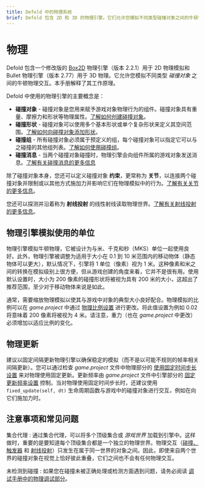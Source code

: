 ```yaml
---
title: Defold 中的物理系统
brief: Defold 包含 2D 和 3D 的物理引擎。它们允许您模拟不同类型碰撞对象之间的牛顿物理交互。
---
```


# 物理

Defold 包含一个修改版的 [Box2D](http://www.box2d.org) 物理引擎（版本 2.2.1）用于 2D 物理模拟和 Bullet 物理引擎（版本 2.77）用于 3D 物理。它允许您模拟不同类型 _碰撞对象_ 之间的牛顿物理交互。本手册解释了其工作原理。

Defold 中使用的物理引擎的主要概念是：

* **碰撞对象** - 碰撞对象是您用来赋予游戏对象物理行为的组件。碰撞对象具有重量、摩擦力和形状等物理属性。[了解如何创建碰撞对象](/manuals/physics-objects)。
* **碰撞形状** - 碰撞对象可以使用多个基本形状或单个复杂形状来定义其空间范围。[了解如何向碰撞对象添加形状](/manuals/physics-shapes)。
* **碰撞组** - 所有碰撞对象必须属于预定义的组，每个碰撞对象可以指定它可以与之碰撞的其他组列表。[了解如何使用碰撞组](/manuals/physics-groups)。
* **碰撞消息** - 当两个碰撞对象碰撞时，物理引擎会向组件所属的游戏对象发送消息。[了解有关碰撞消息的更多信息](/manuals/physics-messages)

除了碰撞对象本身，您还可以定义碰撞对象 **约束**，更常称为 **关节**，以连接两个碰撞对象并限制或以其他方式施加力并影响它们在物理模拟中的行为。[了解有关关节的更多信息](/manuals/physics-joints)。

您还可以探测并沿着称为 **射线投射** 的线性射线读取物理世界。[了解有关射线投射的更多信息](/manuals/physics-ray-casts)。


## 物理引擎模拟使用的单位

物理引擎模拟牛顿物理，它被设计为与米、千克和秒（MKS）单位一起使用良好。此外，物理引擎被调整为适用于大小在 0.1 到 10 米范围内的移动物体（静态物体可以更大），默认情况下，引擎将 1 单位（像素）视为 1 米。这种像素和米之间的转换在模拟级别上很方便，但从游戏创建的角度来看，它并不是很有用。使用默认设置时，大小为 200 像素的碰撞形状将被视为具有 200 米的大小，这超出了推荐范围，至少对于移动物体来说是如此。

通常，需要缩放物理模拟以使其与游戏中对象的典型大小良好配合。物理模拟的比例可以在 *game.project* 中通过 [物理比例设置](/manuals/project-settings/#physics) 进行更改。将此值设置为例如 0.02 将意味着 200 像素将被视为 4 米。请注意，重力（也在 *game.project* 中更改）必须增加以适应比例的变化。


## 物理更新

建议以固定间隔更新物理引擎以确保稳定的模拟（而不是以可能不规则的帧率相关间隔更新）。您可以通过检查 *game.project* 文件中物理部分的 [使用固定时间步长设置](/manuals/project-settings/#physics) 来对物理使用固定更新。更新频率由 *game.project* 文件中引擎部分的 [固定更新频率设置](/manuals/project-settings/#engine) 控制。当对物理使用固定时间步长时，还建议使用 `fixed_update(self, dt)` 生命周期函数与游戏中的碰撞对象进行交互，例如在向它们施加力时。


## 注意事项和常见问题

集合代理
: 通过集合代理，可以将多个顶级集合或 *游戏世界* 加载到引擎中。这样做时，重要的是要知道每个顶级集合都是一个独立的物理世界。物理交互（[碰撞、触发器](/manuals/physics-messages) 和 [射线投射](/manuals/physics-ray-casts)）只发生在属于同一世界的对象之间。因此，即使来自两个世界的碰撞对象在视觉上恰好彼此重叠，它们之间也不会有任何物理交互。

未检测到碰撞
: 如果您在碰撞未被正确处理或检测方面遇到问题，请务必阅读 [调试手册中的物理调试部分](/manuals/debugging/#debugging-problems-with-physics)。
